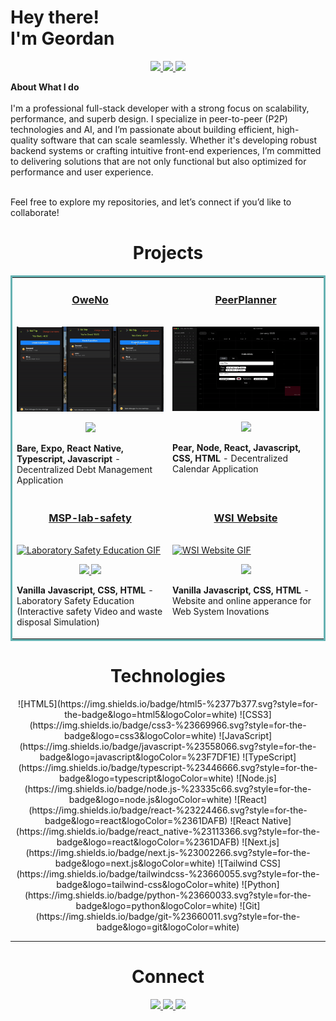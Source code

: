 <h1>
  Hey there! <br>
  <b color="grey" font-size="0.8rem">I'm Geordan</b>
</h1>

<p align="center">
  <a href="https://geordangesink.netlify.app/" target="_blank">
    <img src="https://img.shields.io/static/v1?label=|&message=WEBSITE&color=23555f&style=plastic&logo=react&logo-color=white"/>
  </a>
  <a href="https://www.linkedin.com/in/geordangesink/" target="_blank">
    <img src="https://img.shields.io/static/v1?label=|&message=LINKED-IN&color=cdf998&style=plastic&logo=linkedin&logo-color=white"/>
  </a>
  <a href="https://x.com/geordangesink" target="_blank">
    <img src="https://img.shields.io/static/v1?label=|&message=TWITTER&color=23555f&style=plastic&logo=twitter&logo-color=white"/>
  </a>



  
</p>
<b>About What I do</b><br><br>
I'm a professional full-stack developer with a strong focus on scalability, performance, and superb design. I specialize in peer-to-peer (P2P) technologies and AI, and I’m passionate about building efficient, high-quality software that can scale seamlessly. Whether it's developing robust backend systems or crafting intuitive front-end experiences, I’m committed to delivering solutions that are not only functional but also optimized for performance and user experience.<br><br>

Feel free to explore my repositories, and let’s connect if you’d like to collaborate!


<h1 align="center">Projects</h1>
<table bordercolor="#66b2b2">
  
  <tr>
    <td width="50%" valign="top">
      <a target="_blank" href="https://github.com/geordangesink/owe-no"><h3 align="center">OweNo</h3></a>
        <br />
        <a target="_blank" href="https://github.com/geordangesink/owe-no">
            <img src="images/owe-no-demo.gif" width="100%" alt="OweNo demo GIF"/>
        </a>
        <br />
        <p align="center">
          
 <a href="https://github.com/geordangesink/owe-no" target="_blank">
    <img src="https://img.shields.io/static/v1?label=|&message=REPO&color=23555f&style=plastic&logo=github&logo-color=white"/>
  </a>  
      </p>
        <p><strong>Bare, Expo, React Native, Typescript, Javascript</strong> - Decentralized Debt Management Application</p>
    </td>
    <td width="50%" valign="top">
      <a target="_blank" href="https://github.com/geordangesink/peer-planner-public"><h3 align="center">PeerPlanner</h3></a>
        <br />
        <a target="_blank" href="https://github.com/geordangesink/peer-planner-public">
            <img src="images/peer-planner-demo.gif" width="100%" alt="Peer-Planner demo GIF"/>
        </a>
        <br />
        <p align="center">
          
 <a href="https://github.com/geordangesink/peer-planner-public" target="_blank">
    <img src="https://img.shields.io/static/v1?label=|&message=REPO&color=23555f&style=plastic&logo=github&logo-color=white"/>
  </a>  
      </p>
        <p><strong>Pear, Node, React, Javascript, CSS, HTML</strong> - Decentralized Calendar Application</p>
    </td>
    </tr>
  <tr>
    <td width="50%" valign="top">
      <a target="_blank" href="https://msp-lab-safety.netlify.app/"><h3 align="center">MSP-lab-safety</h3></a>
        <br />
        <a target="_blank" href="https://github.com/geordangesink/lab-safety">
            <img src="images/msp-lab-safety.gif" width="100%" alt="Laboratory Safety Education GIF"/>
        </a>
        <br />
        <p align="center">
          
 <a href="https://github.com/geordangesink/lab-safety" target="_blank">
    <img src="https://img.shields.io/static/v1?label=|&message=REPO&color=23555f&style=plastic&logo=github&logo-color=white"/>
  </a>  
  <a href="https://msp-lab-safety.netlify.app/" target="_blank">
    <img src="https://img.shields.io/static/v1?label=|&message=WEBSITE&color=cdf998&style=plastic&logo=wordpress&logo-color=white"/>
  </a>
      </p>
        <p><strong>Vanilla Javascript, CSS, HTML</strong> - Laboratory Safety Education (Interactive safety Video and waste disposal Simulation)</p>
    </td>
    <td width="50%" valign="top">
      <a target="_blank" href="https://wsi.netlify.app/"><h3 align="center">WSI Website</h3></a>
        <br />
      <a target="_blank" href="https://wsi.netlify.app/">
            <img src="images/wsi.gif" width="100%"  alt="WSI Website GIF"/>
        </a>
        <br />
        <p align="center">
          

  <a href="https://wsi.netlify.app/" target="_blank">
    <img src="https://img.shields.io/static/v1?label=|&message=WEBSITE&color=cdf998&style=plastic&logo=wordpress&logo-color=white"/>
  </a>
      </p>
        <p><strong>Vanilla Javascript, CSS, HTML </strong> - Website and online apperance for Web System Inovations</p>
    </td>
  </tr>

  
</table>


<h1 align="center">Technologies</h1>


<p align="center">
    ![HTML5](https://img.shields.io/badge/html5-%2377b377.svg?style=for-the-badge&logo=html5&logoColor=white)
![CSS3](https://img.shields.io/badge/css3-%23669966.svg?style=for-the-badge&logo=css3&logoColor=white)
![JavaScript](https://img.shields.io/badge/javascript-%23558066.svg?style=for-the-badge&logo=javascript&logoColor=%23F7DF1E)
![TypeScript](https://img.shields.io/badge/typescript-%23446666.svg?style=for-the-badge&logo=typescript&logoColor=white)
![Node.js](https://img.shields.io/badge/node.js-%23335c66.svg?style=for-the-badge&logo=node.js&logoColor=white)
![React](https://img.shields.io/badge/react-%23224466.svg?style=for-the-badge&logo=react&logoColor=%2361DAFB)
![React Native](https://img.shields.io/badge/react_native-%23113366.svg?style=for-the-badge&logo=react&logoColor=%2361DAFB)
![Next.js](https://img.shields.io/badge/next.js-%23002266.svg?style=for-the-badge&logo=next.js&logoColor=white)
![Tailwind CSS](https://img.shields.io/badge/tailwindcss-%23660055.svg?style=for-the-badge&logo=tailwind-css&logoColor=white)
![Python](https://img.shields.io/badge/python-%23660033.svg?style=for-the-badge&logo=python&logoColor=white)
![Git](https://img.shields.io/badge/git-%23660011.svg?style=for-the-badge&logo=git&logoColor=white)

</p>



---


<h1 align="center">Connect</h1>



<p align="center">
  <a href="https://geordangesink.netlify.app/" target="_blank">
    <img src="https://img.shields.io/static/v1?label=|&message=WEBSITE&color=23555f&style=plastic&logo=react&logo-color=white"/>
  </a>
  <a href="[https://shawncharles.com/linkedin](https://www.linkedin.com/in/geordangesink/)" target="_blank">
    <img src="https://img.shields.io/static/v1?label=|&message=LINKED-IN&color=cdf998&style=plastic&logo=linkedin&logo-color=white"/>
  </a>
  <a href="https://x.com/geordangesink" target="_blank">
    <img src="https://img.shields.io/static/v1?label=|&message=TWITTER&color=23555f&style=plastic&logo=twitter&logo-color=white"/>
  </a>
  

</p>


